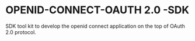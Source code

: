 # OPENID-CONNECT-OAUTH 2.0 -SDK

SDK tool kit to develop the openid connect application on the top of OAuth 2.0 protocol.
